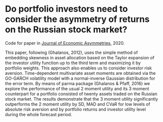 # Do portfolio investors need to consider the asymmetry of returns on the Russian stock market?
Code for paper in [Journal of Economic Asymmetries](https://www.sciencedirect.com/science/article/pii/S170349491930091X), 2020.

This paper, following (Ghalanos, 2012), uses the simple method of embedding skewness in asset allocation based on the Taylor expansion of the investor utility function up to the third term and maximizing it by portfolio weights. This approach also enables us to consider investor risk aversion. Time-dependent multivariate asset moments are obtained via the GO-GARCH volatility model with a normal-inverse Gaussian distribution for the error term. By means of parma package (Ghalanos & Pfaff, 2016) we explore the performance of the usual 2 moment utility and its 3 moment counterpart for a portfolio consisted of twenty assets traded on the Russian stock market. The results demonstrate that the 3 moment utility significantly outperforms the 2 moment utility by SD, MAD and CVaR for low levels of absolute risk aversion and by portfolio returns and investor utility level during the whole forecast period.
